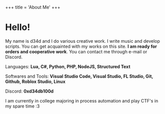 +++
title = 'About Me'
+++
# Hello!
My name is d34d and I do various creative work. I write music and develop scripts. You can get acquainted with my works on this site. **I am ready for orders and cooperative work**. You can contact me through e-mail or Discord.

Languages: **Lua, C#, Python, PHP, NodeJS, Structured Text**  

Softwares and Tools: **Visual Studio Code, Visual Studio, FL Studio, Git, Github, Roblox Studio, Linux**

Discord: **0xd34db100d**

I am currently in college majoring in process automation and play CTF's in my spare time :3